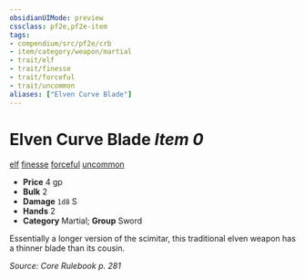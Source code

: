 ```yaml
---
obsidianUIMode: preview
cssclass: pf2e,pf2e-item
tags:
- compendium/src/pf2e/crb
- item/category/weapon/martial
- trait/elf
- trait/finesse
- trait/forceful
- trait/uncommon
aliases: ["Elven Curve Blade"]
---
```

# Elven Curve Blade *Item 0*  
[elf](/rules/traits/elf.md)  [finesse](/rules/traits/finesse.md)  [forceful](/rules/traits/forceful.md)  [uncommon](/rules/traits/uncommon.md)  

- **Price** 4 gp
- **Bulk** 2
- **Damage** `1d8` S
- **Hands** 2
- **Category** Martial; **Group** Sword 

Essentially a longer version of the scimitar, this traditional elven weapon has a thinner blade than its cousin.

*Source: Core Rulebook p. 281*